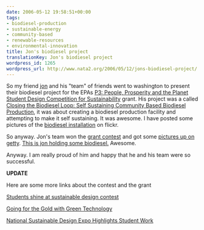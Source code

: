 ```yaml
---
date: 2006-05-12 19:58:51+00:00
tags:
- biodiesel-production
- sustainable-energy
- community-based
- renewable-resources
- environmental-innovation
title: Jon's biodiesel project
translationKey: Jon's biodiesel project
wordpress_id: 1265
wordpress_url: http://www.nata2.org/2006/05/12/jons-biodiesel-project/
---
```


<!-- END AREA NAME -->So my friend <a href="http://www.in5anity.org">jon</a> and his "team" of friends went to washington to present their biodiesel project for the EPAs <a href="http://es.epa.gov/ncer/p3/">P3: People, Prosperity and the Planet Student Design Competition for  Sustainability</a> grant. His project was a called <a href="http://cfpub.epa.gov/ncer_abstracts/index.cfm/fuseaction/display.abstractDetail/abstract/7730/report/0">Closing the Biodiesel Loop: Self Sustaining Community Based Biodiesel Production</a>, it was about creating a biodiesel production facility and attempting to make it self sustaining. It was awesome. I have posted some pictures of the <a href="http://www.flickr.com/photos/natatwo/tags/biodiesel/">biodiesel installation</a> on flickr.
So anyway. Jon's team won the <a href="http://es.epa.gov/ncer/p3/project_websites/2006/2006awardwinners.html">grant contest</a> and got some <a href="http://tinyurl.com/o8m7t">pictures up on getty</a>. <a href="http://editorial.gettyimages.com/source/search/details_pop.aspx?iid=57576310&cdi=0">This is jon holding some biodiesel.</a> Awesome.

Anyway. I am really proud of him and happy that he and his team were so successful.

<strong>UPDATE </strong>

Here are some more links about the contest and the grant

<a href="http://msnbc.msn.com/id/12755712/"> Students shine at sustainable design contest</a>

<a href="http://www.nieuwsbank.nl/en/2006/05/12/f015.htm"> Going for the Gold with Green Technology</a>

<a href="http://voanews.com/english/2006-05-12-voa48.cfm">National Sustainable Design Expo Highlights Student Work</a>